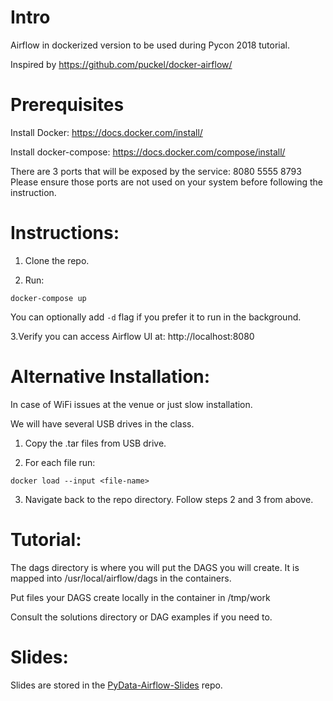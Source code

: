 Intro
=====
Airflow in dockerized version to be used during Pycon 2018 tutorial.

Inspired by https://github.com/puckel/docker-airflow/

Prerequisites
=============

Install Docker: https://docs.docker.com/install/

Install docker-compose: https://docs.docker.com/compose/install/

There are 3 ports that will be exposed by the service: 8080 5555 8793
Please ensure those ports are not used on your system before following the instruction.

Instructions:
=============

1. Clone the repo.

2. Run:

```
docker-compose up
```
You can optionally add `-d` flag if you prefer it to run in the background.

3.Verify you can access Airflow UI at: http://localhost:8080

Alternative Installation:
=========================

In case of WiFi issues at the venue or just slow installation.

We will have several USB drives in the class.

1. Copy the .tar files from USB drive. 

2. For each file run:

```
docker load --input <file-name>
```

3. Navigate back to the repo directory. Follow steps 2 and 3 from above. 

Tutorial:
=========

The dags directory is where you will put the DAGS you will create. It is mapped into /usr/local/airflow/dags in the containers.

Put files your DAGS create locally in the container in /tmp/work

Consult the solutions directory or DAG examples if you need to.

Slides:
=======

Slides are stored in the [PyData-Airflow-Slides](https://github.com/a-hacker/PyData-Airflow-Slides) repo.